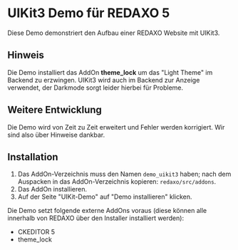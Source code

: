 # UIKit3 Demo für REDAXO 5

Diese Demo demonstriert den Aufbau einer REDAXO Website mit UIKit3. 

## Hinweis

Die Demo installiert das AddOn **theme_lock** um das "Light Theme" im Backend zu erzwingen. UIKit3 wird auch im Backend zur Anzeige verwendet, der Darkmode sorgt leider hierbei für Probleme.  

## Weitere Entwicklung

Die Demo wird von Zeit zu Zeit erweitert und Fehler werden korrigiert. Wir sind also über Hinweise dankbar.

## Installation

1. Das AddOn-Verzeichnis muss den Namen `demo_uikit3` haben; nach dem Auspacken in das AddOn-Verzeichnis kopieren: `redaxo/src/addons`.
2. Das AddOn installieren.
3. Auf der Seite "UIKit-Demo" auf "Demo installieren" klicken.

Die Demo setzt folgende externe AddOns voraus (diese können alle innerhalb von REDAXO über den Installer installiert werden):

* CKEDITOR 5
* theme_lock

